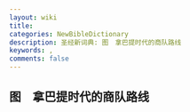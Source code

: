 ```yaml
---
layout: wiki
title: 
categories: NewBibleDictionary
description: 圣经新词典: 图　拿巴提时代的商队路线
keywords: , 
comments: false
---
```


## 图　拿巴提时代的商队路线












